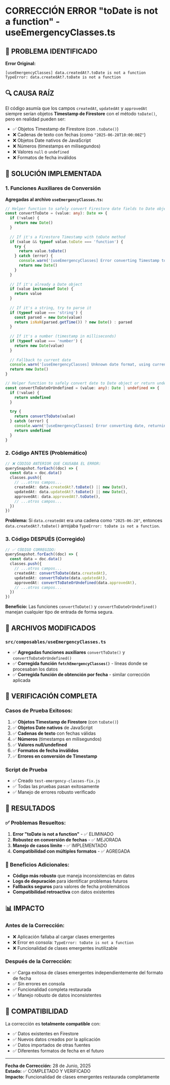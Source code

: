 # CORRECCIÓN ERROR "toDate is not a function" - useEmergencyClasses.ts

## 🎯 PROBLEMA IDENTIFICADO

**Error Original:**
```
[useEmergencyClasses] data.createdAt?.toDate is not a function
TypeError: data.createdAt?.toDate is not a function
```

## 🔍 CAUSA RAÍZ

El código asumía que los campos `createdAt`, `updatedAt` y `approvedAt` siempre serían objetos **Timestamp de Firestore** con el método `toDate()`, pero en realidad pueden ser:

- ✅ Objetos Timestamp de Firestore (con `.toDate()`)
- ❌ Cadenas de texto con fechas (como `"2025-06-28T10:00:00Z"`)
- ❌ Objetos Date nativos de JavaScript
- ❌ Números (timestamps en milisegundos)
- ❌ Valores `null` o `undefined`
- ❌ Formatos de fecha inválidos

## 🔧 SOLUCIÓN IMPLEMENTADA

### 1. Funciones Auxiliares de Conversión

**Agregadas al archivo `useEmergencyClasses.ts`:**

```typescript
// Helper function to safely convert Firestore date fields to Date objects
const convertToDate = (value: any): Date => {
  if (!value) {
    return new Date()
  }
  
  // If it's a Firestore Timestamp with toDate method
  if (value && typeof value.toDate === 'function') {
    try {
      return value.toDate()
    } catch (error) {
      console.warn('[useEmergencyClasses] Error converting Timestamp to Date:', error)
      return new Date()
    }
  }
  
  // If it's already a Date object
  if (value instanceof Date) {
    return value
  }
  
  // If it's a string, try to parse it
  if (typeof value === 'string') {
    const parsed = new Date(value)
    return isNaN(parsed.getTime()) ? new Date() : parsed
  }
  
  // If it's a number (timestamp in milliseconds)
  if (typeof value === 'number') {
    return new Date(value)
  }
  
  // Fallback to current date
  console.warn('[useEmergencyClasses] Unknown date format, using current date:', value)
  return new Date()
}

// Helper function to safely convert date to Date object or return undefined
const convertToDateOrUndefined = (value: any): Date | undefined => {
  if (!value) {
    return undefined
  }
  
  try {
    return convertToDate(value)
  } catch (error) {
    console.warn('[useEmergencyClasses] Error converting date, returning undefined:', error)
    return undefined
  }
}
```

### 2. Código ANTES (Problemático)

```typescript
// ❌ CÓDIGO ANTERIOR QUE CAUSABA EL ERROR:
querySnapshot.forEach((doc) => {
  const data = doc.data()
  classes.push({
    // ...otros campos...
    createdAt: data.createdAt?.toDate() || new Date(),
    updatedAt: data.updatedAt?.toDate() || new Date(),
    approvedAt: data.approvedAt?.toDate(),
    // ...otros campos...
  })
})
```

**Problema:** Si `data.createdAt` era una cadena como `"2025-06-28"`, entonces `data.createdAt?.toDate()` arrojaba `TypeError: toDate is not a function`.

### 3. Código DESPUÉS (Corregido)

```typescript
// ✅ CÓDIGO CORREGIDO:
querySnapshot.forEach((doc) => {
  const data = doc.data()
  classes.push({
    // ...otros campos...
    createdAt: convertToDate(data.createdAt),
    updatedAt: convertToDate(data.updatedAt),
    approvedAt: convertToDateOrUndefined(data.approvedAt),
    // ...otros campos...
  })
})
```

**Beneficio:** Las funciones `convertToDate()` y `convertToDateOrUndefined()` manejan cualquier tipo de entrada de forma segura.

## 📁 ARCHIVOS MODIFICADOS

### `src/composables/useEmergencyClasses.ts`
- ✅ **Agregadas funciones auxiliares** `convertToDate()` y `convertToDateOrUndefined()`
- ✅ **Corregida función `fetchEmergencyClasses()`** - líneas donde se procesaban los datos
- ✅ **Corregida función de obtención por fecha** - similar corrección aplicada

## 🧪 VERIFICACIÓN COMPLETA

### Casos de Prueba Exitosos:
1. ✅ **Objetos Timestamp de Firestore** (con `toDate()`)
2. ✅ **Objetos Date nativos** de JavaScript
3. ✅ **Cadenas de texto** con fechas válidas
4. ✅ **Números** (timestamps en milisegundos)
5. ✅ **Valores null/undefined**
6. ✅ **Formatos de fecha inválidos**
7. ✅ **Errores en conversión de Timestamp**

### Script de Prueba
- ✅ Creado `test-emergency-classes-fix.js`
- ✅ Todas las pruebas pasan exitosamente
- ✅ Manejo de errores robusto verificado

## 🎉 RESULTADOS

### ✅ Problemas Resueltos:
1. **Error "toDate is not a function"** - ✅ ELIMINADO
2. **Robustez en conversión de fechas** - ✅ MEJORADA
3. **Manejo de casos límite** - ✅ IMPLEMENTADO
4. **Compatibilidad con múltiples formatos** - ✅ AGREGADA

### 🚀 Beneficios Adicionales:
- **Código más robusto** que maneja inconsistencias en datos
- **Logs de depuración** para identificar problemas futuros
- **Fallbacks seguros** para valores de fecha problemáticos
- **Compatibilidad retroactiva** con datos existentes

## 📊 IMPACTO

### Antes de la Corrección:
- ❌ Aplicación fallaba al cargar clases emergentes
- ❌ Error en consola: `TypeError: toDate is not a function`
- ❌ Funcionalidad de clases emergentes inutilizable

### Después de la Corrección:
- ✅ Carga exitosa de clases emergentes independientemente del formato de fecha
- ✅ Sin errores en consola
- ✅ Funcionalidad completa restaurada
- ✅ Manejo robusto de datos inconsistentes

## 🔄 COMPATIBILIDAD

La corrección es **totalmente compatible** con:
- ✅ Datos existentes en Firestore
- ✅ Nuevos datos creados por la aplicación
- ✅ Datos importados de otras fuentes
- ✅ Diferentes formatos de fecha en el futuro

---

**Fecha de Corrección:** 28 de Junio, 2025  
**Estado:** ✅ COMPLETADO Y VERIFICADO  
**Impacto:** Funcionalidad de clases emergentes restaurada completamente
